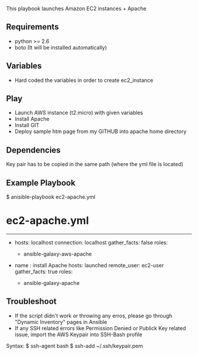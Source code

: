 This playbook launches Amazon EC2 instances + Apache

Requirements
------------
- python >= 2.6
- boto (It will be installed automatically)

Variables
--------------
- Hard coded the variables in order to create ec2_instance

Play
--------------
- Launch AWS instance (t2.micro) with given variables
- Install Apache
- Install GIT
- Deploy sample htm page from my GITHUB into apache home directory

Dependencies
------------
Key pair has to be copied in the same path (where the yml file is located)

Example Playbook
----------------
$ anisible-playbook ec2-apache.yml

# ec2-apache.yml
---
- hosts: localhost
  connection: localhost
  gather_facts: false
  roles:
   - ansible-galaxy-aws-apache

- name : install Apache
  hosts: launched
  remote_user: ec2-user
  gather_facts: true
  roles:
    - ansible-galaxy-apache


Troubleshoot
----------------
- If the script didn't work or throwing any erros, please go through "Dynamic Inventory" pages in Ansible
- If any SSH related errors like Permission Denied or Publick Key related issue, import the AWS Keypair into SSH-Bash profile

Syntax:
$ ssh-agent bash
$ ssh-add ~/.ssh/keypair.pem

